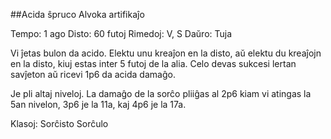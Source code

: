 ##Acida ŝpruco
Alvoka artifikaĵo

Tempo: 1 ago
Disto: 60 futoj
Rimedoj: V, S
Daŭro: Tuja

Vi ĵetas bulon da acido. Elektu unu kreaĵon en la disto, aŭ elektu du kreaĵojn en la disto, kiuj estas inter 5 futoj de la alia. Celo devas sukcesi lertan savĵeton aŭ ricevi 1p6 da acida damaĝo.

Je pli altaj niveloj. La damaĝo de la sorĉo pliiĝas al 2p6 kiam vi atingas la 5an nivelon, 3p6 je la 11a, kaj 4p6 je la 17a.

Klasoj:
Sorĉisto
Sorĉulo
